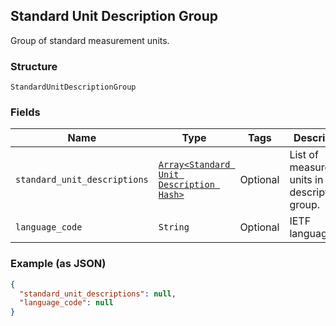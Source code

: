 ## Standard Unit Description Group

Group of standard measurement units.

### Structure

`StandardUnitDescriptionGroup`

### Fields

| Name | Type | Tags | Description |
|  --- | --- | --- | --- |
| `standard_unit_descriptions` | [`Array<Standard Unit Description Hash>`](/doc/models/standard-unit-description.md) | Optional | List of measurement units in this description group. |
| `language_code` | `String` | Optional | IETF language tag. |

### Example (as JSON)

```json
{
  "standard_unit_descriptions": null,
  "language_code": null
}
```

